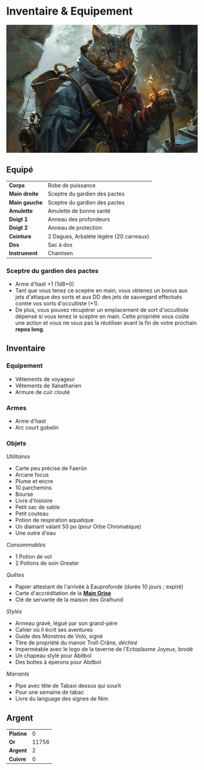 # Inventaire & Equipement

![Inventaire](../_images/inventaire.png)

## Equipé
|||
|-|-|
|**Corps**|Robe de puissance|
|**Main droite**|Sceptre du gardien des pactes|
|**Main gauche**|Sceptre du gardien des pactes|
|**Amulette**| Amulette de bonne santé |
|**Doigt 1**| Anneau des profondeurs |
|**Doigt 2**| Anneau de protection |
|**Ceinture**|2 Dagues, Arbalète légère (20 carreaux)|
|**Dos**|Sac à dos|
|**Instrument**|Chamisen|

### Sceptre du gardien des pactes
* Arme d'hast +1 (1d8+0)
* Tant que vous tenez ce sceptre en main, vous obtenez un bonus aux jets d'attaque des sorts et aux DD des jets de sauvegard effectués contre vos sorts d'occultiste (+1).
* De plus, vous pouvez récupérer un emplacement de sort d'occultiste dépensé si vous tenez le sceptre en main. Cette propriété vous coûte une action et vous ne vous pas la réutiliser avant la fin de votre prochain **repos long**.

## Inventaire

### Equipement
* Vêtements de voyageur
* Vêtements de Xanatharien
* Armure de cuir clouté

### Armes
* Arme d'hast
* Arc court gobelin

### Objets
*Utilitaires*
* Carte peu précise de Faerûn
* Arcane focus
* Plume et encre
* 10 parchemins
* Bourse
* Livre d'histoire
* Petit sac de sable
* Petit couteau
* Potion de respiration aquatique
* Un diamant valant 50 po (pour Orbe Chromatique)
* Une outre d'eau

*Consommables*
* 1 Potion de vol 
* 2 Potions de soin Greater

*Quêtes*
* Papier attestant de l'arrivée à Eauprofonde (durée 10 jours ; expiré)
* Carte d'accréditation de la [**Main Grise**](./AVENTURE/ORGANISATIONS/ForceGrise.md)
* Clé de servante de la maison des Gralhund

*Stylés*
* Anneau gravé, légué par son grand-père
* Cahier où il écrit ses aventures
* Guide des Monstres de Volo, signé
* Titre de propriété du manoir Troll-Crâne, *déchiré*
* Imperméable avec le logo de la taverne de l'Ectoplasme Joyeux, brodé
* Un chapeau stylé pour Abitbol
* Des bottes à éperons pour Abitbol

*Marrants*
* Pipe avec tête de Tabaxi dessus qui sourit
* Pour une semaine de tabac
* Livre du language des signes de Nim

## Argent
| | |
|-|-|
|**Platine**|0|
|**Or**|11756|
|**Argent**|2|
|**Cuivre**|0|
